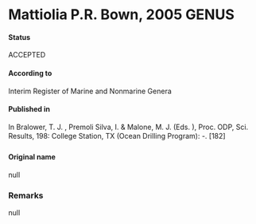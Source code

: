 Mattiolia P.R. Bown, 2005 GENUS
=======

#### Status
ACCEPTED

#### According to
Interim Register of Marine and Nonmarine Genera

#### Published in
In Bralower, T. J. , Premoli Silva, I. & Malone, M. J. (Eds. ), Proc. ODP, Sci. Results, 198: College Station, TX (Ocean Drilling Program): -. [182]

#### Original name
null

### Remarks
null
